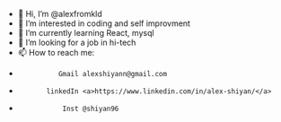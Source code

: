 - 👋 Hi, I’m @alexfromkld
- 👀 I’m interested in coding and self improvment
- 🌱 I’m currently learning React, mysql
- 💞️ I’m looking for a job in hi-tech
- 📫 How to reach me: 
-               Gmail alexshiyann@gmail.com
-            linkedIn <a>https://www.linkedin.com/in/alex-shiyan/</a>
-                Inst @shiyan96

<!---
alexfromkld/alexfromkld is a ✨ special ✨ repository because its `README.md` (this file) appears on your GitHub profile.
You can click the Preview link to take a look at your changes.
--->
